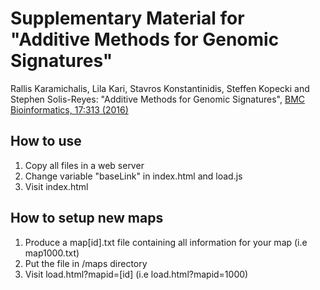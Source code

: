 Supplementary Material for "Additive Methods for Genomic Signatures"
======

Rallis Karamichalis, Lila Kari, Stavros Konstantinidis, Steffen Kopecki and Stephen Solis-Reyes: "Additive Methods for Genomic Signatures", [BMC Bioinformatics, 17:313 (2016)](http://dx.doi.org/10.1186/s12859-016-1157-8)

## How to use

<ol>
<li>Copy all files in a web server</li>
<li>Change variable "baseLink" in index.html and load.js</li>
<li>Visit index.html</li>
</ol>

## How to setup new maps

<ol>
<li>Produce a map[id].txt file containing all information for your map (i.e map1000.txt)</li>
<li>Put the file in /maps directory</li>
<li>Visit load.html?mapid=[id]  (i.e load.html?mapid=1000) </li>
</ol>
